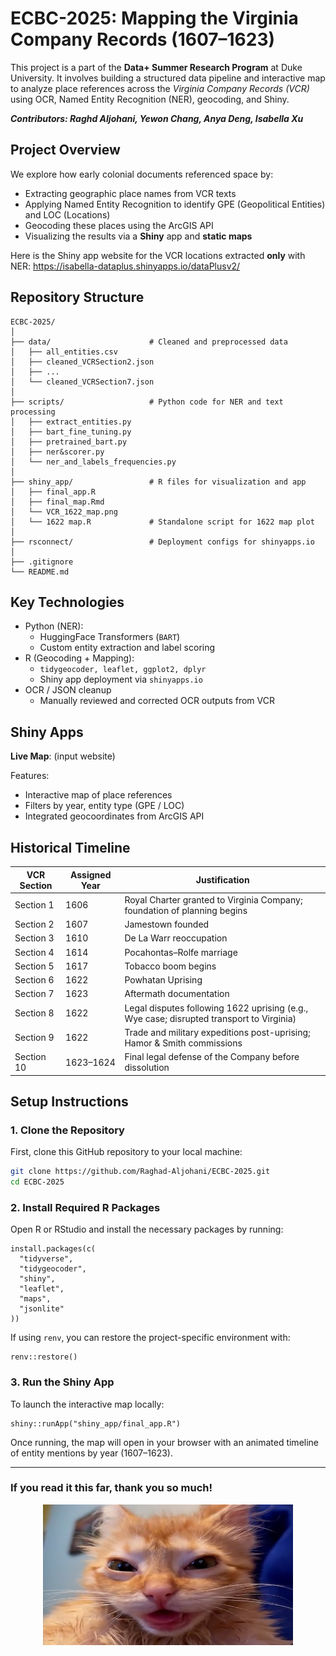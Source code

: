 # ECBC-2025: Mapping the Virginia Company Records (1607–1623)

This project is a part of the **Data+ Summer Research Program** at Duke University. It involves building a structured data pipeline and interactive map to analyze place references across the *Virginia Company Records (VCR)* using OCR, Named Entity Recognition (NER), geocoding, and Shiny. 


***Contributors: Raghd Aljohani, Yewon Chang, Anya Deng, Isabella Xu***


## Project Overview

We explore how early colonial documents referenced space by:
- Extracting geographic place names from VCR texts
- Applying Named Entity Recognition to identify GPE (Geopolitical Entities) and LOC (Locations)
- Geocoding these places using the ArcGIS API
- Visualizing the results via a **Shiny** app and **static maps**

Here is the Shiny app website for the VCR locations extracted **only** with NER: 
https://isabella-dataplus.shinyapps.io/dataPlusv2/


## Repository Structure

```text
ECBC-2025/
│
├── data/                      # Cleaned and preprocessed data
│   ├── all_entities.csv
│   ├── cleaned_VCRSection2.json
│   ├── ...
│   └── cleaned_VCRSection7.json
│
├── scripts/                   # Python code for NER and text processing
│   ├── extract_entities.py
│   ├── bart_fine_tuning.py
│   ├── pretrained_bart.py
│   ├── ner&scorer.py
│   └── ner_and_labels_frequencies.py
│
├── shiny_app/                 # R files for visualization and app
│   ├── final_app.R
│   ├── final_map.Rmd
│   └── VCR_1622_map.png
│   └── 1622 map.R             # Standalone script for 1622 map plot
│
├── rsconnect/                 # Deployment configs for shinyapps.io
│
├── .gitignore
└── README.md
```

## Key Technologies

- Python (NER): 
    - HuggingFace Transformers (```BART```)
    - Custom entity extraction and label scoring
- R (Geocoding + Mapping):
    - ```tidygeocoder, leaflet, ggplot2, dplyr```
    - Shiny app deployment via ```shinyapps.io```
- OCR / JSON cleanup
    - Manually reviewed and corrected OCR outputs from VCR


## Shiny Apps

**Live Map**: (input website)

Features: 
- Interactive map of place references
- Filters by year, entity type (GPE / LOC)
- Integrated geocoordinates from ArcGIS API


## Historical Timeline


| VCR Section | Assigned Year | Justification                                                                            |
| ----------- | ------------- | ---------------------------------------------------------------------------------------- |
| Section 1   | 1606          | Royal Charter granted to Virginia Company; foundation of planning begins                 |
| Section 2   | 1607          | Jamestown founded                                                                        |
| Section 3   | 1610          | De La Warr reoccupation                                                                  |
| Section 4   | 1614          | Pocahontas–Rolfe marriage                                                                |
| Section 5   | 1617          | Tobacco boom begins                                                                      |
| Section 6   | 1622          | Powhatan Uprising                                                                        |
| Section 7   | 1623          | Aftermath documentation                                                                  |
| Section 8   | 1622          | Legal disputes following 1622 uprising (e.g., Wye case; disrupted transport to Virginia) |
| Section 9   | 1622          | Trade and military expeditions post-uprising; Hamor & Smith commissions                  |
| Section 10  | 1623–1624     | Final legal defense of the Company before dissolution                                    |





## Setup Instructions

### 1. Clone the Repository

First, clone this GitHub repository to your local machine:

```bash
git clone https://github.com/Raghad-Aljohani/ECBC-2025.git
cd ECBC-2025
```

### 2. Install Required R Packages

Open R or RStudio and install the necessary packages by running:

```
install.packages(c(
  "tidyverse", 
  "tidygeocoder", 
  "shiny", 
  "leaflet", 
  "maps",
  "jsonlite"
))
```  

If using ```renv```, you can restore the project-specific environment with: 
```
renv::restore()
```

### 3. Run the Shiny App

To launch the interactive map locally:

```
shiny::runApp("shiny_app/final_app.R")
```

Once running, the map will open in your browser with an animated timeline of entity mentions by year (1607–1623). 


---

### If you read it this far, thank you so much! 

<p align="center">
  <img src="assets/cute_cat.jpg" alt="Cat" width="400"/>
</p>




